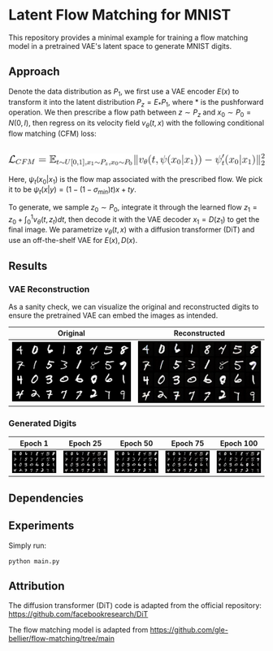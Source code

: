 # Latent Flow Matching for MNIST

This repository provides a minimal example for training a flow matching model in a pretrained VAE's latent space to generate MNIST digits. 

## Approach

Denote the data distribution as $P_1$, we first use a VAE encoder $E(x)$ to transform it into the latent distribution $P_z = E_\ast P_1$, where $\ast$ is the pushforward operation. We then prescribe a flow path between $z \sim P_z$ and $x_0 \sim P_0 = N(0,I)$, then regress on its velocity field $v_\theta(t,x)$ with the following conditional flow matching (CFM) loss:
<br/><br/>

<!-- $$\mathcal{L}_{CFM} = \mathbb{E}_{t\sim U[0,1], x_0 \sim P_z, x_1 \sim P_1} \| v_\theta(t, \psi(x_0|x_1)) - \psi_t'(x_0 | x_1)\|$$.

$$\mathcal{L}_{CFM} = \mathbb{E}_{t\sim U[0,1], x_0 \sim P_z, x_1 \sim P_1}$$

$$\mathbb{E}_{t\sim U[0,1], x_0 \sim P_z, x_1 \sim P_1} \lVert v_\theta(t, \psi(x_0|x_1)) - \psi_t'(x_0|x_1) \rVert^2_2$$

$$\mathbb{E}_{t\sim U[0,1], x_0 \sim P_z, x_1 \sim P_1}$$

$$\lVert v_\theta(t, \psi(x_0|x_1)) - \psi_t'(x_0 | x_1) \rVert^2_2$$ -->

![CFM Loss](./figures/CFM.png)


Here, $\psi_t(x_0|x_1)$ is the flow map associated with the prescribed flow. We pick it to be $\psi_t(x|y) = (1-(1-\sigma_{min})t)x + ty$. 

To generate, we sample $z_0 \sim P_0$, integrate it through the learned flow $z_1 = z_0 + \int_0^1 v_\theta(t,z_t)dt$, then decode it with the VAE decoder $x_1 = D(z_1)$ to get the final image. We parametrize $v_\theta(t,x)$ with a diffusion transformer (DiT) and use an off-the-shelf VAE for $E(x), D(x)$. 


## Results


### VAE Reconstruction

As a sanity check, we can visualize the original and reconstructed digits to ensure the pretrained VAE can embed the images as intended.

| Original  | Reconstructed |
| ------------- | ------------- |
| ![result](figures/orig.png)  | ![result](figures/rec.png) |

### Generated Digits

| Epoch 1  | Epoch 25 | Epoch 50 | Epoch 75 | Epoch 100 |
| ------------- | ------------- | ------------- | ------------- |------------- | 
| ![result](figures/orig.png)  | ![result](figures/rec.png) | ![result](figures/orig.png)  | ![result](figures/rec.png) | ![result](figures/rec.png) |


## Dependencies


## Experiments

Simply run:

```
python main.py
```

## Attribution

The diffusion transformer (DiT) code is adapted from the official repository: https://github.com/facebookresearch/DiT

The flow matching model is adapted from https://github.com/gle-bellier/flow-matching/tree/main